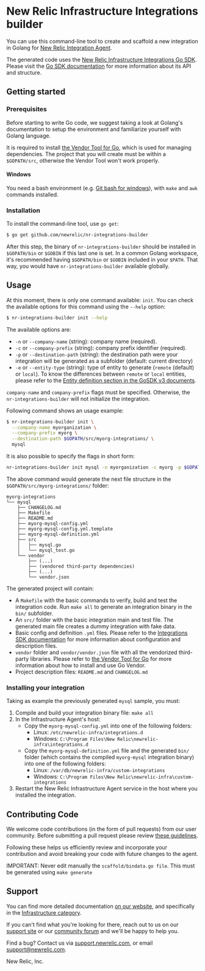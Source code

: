 # New Relic Infrastructure Integrations builder

You can use this command-line tool to create and scaffold a new integration in
Golang for [New Relic Integration Agent](https://docs.newrelic.com/docs/infrastructure/new-relic-infrastructure).

The generated code uses the [New Relic Infrastructure Integrations Go SDK](https://github.com/newrelic/infra-integrations-sdk).
Please visit the [Go SDK documentation](https://github.com/newrelic/infra-integrations-sdk/blob/master/docs/README.md)
for more information about its API and structure.

## Getting started

### Prerequisites

Before starting to write Go code, we suggest taking a look at Golang's
documentation to setup the environment and familiarize yourself with Golang
language.

It is required to install [the Vendor Tool for Go](https://github.com/kardianos/govendor), which is used for managing dependencies. The project that you will create must be within a `$GOPATH/src`, otherwise the Vendor Tool won't work properly.

#### Windows

You need a bash environment (e.g. [Git bash for windows](https://git-scm.com/download/win)), with `make` and `awk` commands installed.

### Installation

To install the command-line tool, use `go get`:

```bash
$ go get github.com/newrelic/nr-integrations-builder
```

After this step, the binary of `nr-integrations-builder` should be installed in
`$GOPATH/bin` or `$GOBIN` if this last one is set. In a common Golang workspace,
it's recommended having `$GOPATH/bin` or `$GOBIN` included in your `$PATH`. That way, you
would have `nr-integrations-builder` available globally.

## Usage

At this moment, there is only one command available: `init`. You can check the available options for this command using the `--help` option:

```bash
$ nr-integrations-builder init --help
```

The available options are:

  * `-n` or `--company-name` (string): company name (required).
  * `-c` or `--company-prefix` (string): company prefix identifier (required).
  * `-p` or `--destination-path` (string): the destination path were your integration will be generated as a subfolder
    (default: current directory)
  * `-e` or `--entity-type` (string): type of entity to generate (`remote` (default) or `local`). To know the differences
    between `remote` or `local` entities, please refer to the [Entity definition section in the GoSDK v3 documents](https://github.com/newrelic/infra-integrations-sdk/blob/master/docs/entity-definition.md). 

`company-name` and `company-prefix` flags must be specified. Otherwise, the `nr-integrations-builder` will not initialize the integration.

Following command shows an usage example:

```bash
$ nr-integrations-builder init \
  --company-name myorganization \
  --company-prefix myorg \
  --destination-path $GOPATH/src/myorg-integrations/ \
  mysql
```

It is also possible to specify the flags in short form:
```bash
nr-integrations-builder init mysql -n myorganization -c myorg -p $GOPATH/src/myorg-integrations/
```

The above command would generate the next file structure in the `$GOPATH/src/myorg-integrations/` folder:

```
myorg-integrations
└── mysql
    ├── CHANGELOG.md
    ├── Makefile
    ├── README.md
    ├── myorg-mysql-config.yml
    ├── myorg-mysql-config.yml.template
    ├── myorg-mysql-definition.yml
    ├── src
    │   ├── mysql.go
    │   └── mysql_test.go
    └── vendor
        ├── (...)
        ├── (vendored third-party dependencies)
        ├── (...)
        └── vendor.json
```

The generated project will contain:

* A `Makefile` with the basic commands to verify, build and test the integration code. Run `make all` to
  generate an integration binary in the `bin/` subfolder.
* An `src/` folder with the basic integration main and test file. The generated main file creates a dummy integration
  with fake data.
* Basic config and definition `.yml` files. Please refer to the [Integrations SDK documentation](https://docs.newrelic.com/docs/integrations/integrations-sdk/file-specifications)
  for more information about configuration and description files.
* `vendor` folder and `vendor/vendor.json` file with all the vendorized third-party libraries. Please refer to
  [the Vendor Tool for Go](https://github.com/kardianos/govendor) for more information about how to install and use
  Go Vendor.
* Project description files: `README.md` and `CHANGELOG.md`

### Installing your integration

Taking as example the previously generated `mysql` sample, you must:

1. Compile and build your integration binary file: `make all`
2. In the Infrastructure Agent's host:
    * Copy the `myorg-mysql-config.yml` into one of the following folders:
        - Linux: `/etc/newrelic-infra/integrations.d`
        - Windows: `C:\Program Files\New Relic\newrelic-infra\integrations.d`
    * Copy the `myorg-mysql-definition.yml` file and the generated `bin/` folder (which contains the compiled
       `myorg-mysql` integration binary) into one of the following folders:
        - Linux: `/var/db/newrelic-infra/custom-integrations`
        - Windows: `C:\Program Files\New Relic\newrelic-infra\custom-integrations`
3. Restart the New Relic Infrastructure Agent service in the host where you installed the integration.       

## Contributing Code

We welcome code contributions (in the form of pull requests) from our user
community.  Before submitting a pull request please review
[these guidelines](https://github.com/newrelic/nr-integrations-builder/blob/master/CONTRIBUTING.md).

Following these helps us efficiently review and incorporate your contribution
and avoid breaking your code with future changes to the agent.

IMPORTANT: Never edit manually the `scaffold/bindata.go file`. This must be generated using `make generate`

## Support

You can find more detailed documentation [on our website](http://newrelic.com/docs),
and specifically in the [Infrastructure category](https://docs.newrelic.com/docs/infrastructure).

If you can't find what you're looking for there, reach out to us on our [support
site](http://support.newrelic.com/) or our [community forum](http://forum.newrelic.com)
and we'll be happy to help you.

Find a bug? Contact us via [support.newrelic.com](http://support.newrelic.com/),
or email support@newrelic.com.

New Relic, Inc.
